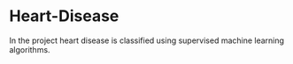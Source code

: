 # Heart-Disease
In the project heart disease is classified using supervised machine learning algorithms. 
